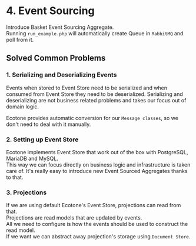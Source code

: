 # 4. Event Sourcing

Introduce Basket Event Sourcing Aggregate.   
Running `run_example.php` will automatically create Queue in `RabbitMQ` and poll from it.

## Solved Common Problems

### 1. Serializing and Deserializing Events  

Events when stored to Event Store need to be serialized and when consumed from Event Store they need to be deserialized.
Serializing and deserializing are not business related problems and takes our focus out of domain logic.   

Ecotone provides automatic conversion for our `Message classes`, so we don't need to deal with it manually.    

### 2. Setting up Event Store

Ecotone implements Event Store that work out of the box with PostgreSQL, MariaDB and MySQL.  
This way we can focus directly on business logic and infrastructure is taken care of. 
It's really easy to introduce new Event Sourced Aggregates thanks to that. 

### 3. Projections

If we are using default Ecotone's Event Store, projections can read from that.  
Projections are read models that are updated by events.  
All we need to configure is how the events should be used to construct the read model.  
If we want we can abstract away projection's storage using `Document Store`.
